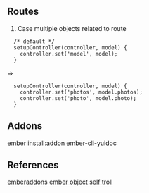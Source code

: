 Routes
------

1. Case multiple objects related to route

```
  /* default */
  setupController(controller, model) {
    controller.set('model', model);
  }
```

  =>

```
  setupController(controller, model) {
    controller.set('photos', model.photos);
    controller.set('photo', model.photo);
  }
```


Addons
------

ember install:addon ember-cli-yuidoc

References
----------

[emberaddons](http://www.emberaddons.com/)
[ember object self troll](https://dockyard.com/blog/2014/04/17/ember-object-self-troll)

